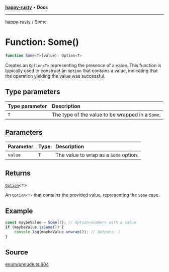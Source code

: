 [**happy-rusty**](../index.md) • **Docs**

***

[happy-rusty](../index.md) / Some

# Function: Some()

```ts
function Some<T>(value): Option<T>
```

Creates an `Option<T>` representing the presence of a value.
This function is typically used to construct an `Option` that contains a value, indicating that the operation yielding the value was successful.

## Type parameters

| Type parameter | Description |
| :------ | :------ |
| `T` | The type of the value to be wrapped in a `Some`. |

## Parameters

| Parameter | Type | Description |
| :------ | :------ | :------ |
| `value` | `T` | The value to wrap as a `Some` option. |

## Returns

[`Option`](../interfaces/Option.md)\<`T`\>

An `Option<T>` that contains the provided value, representing the `Some` case.

## Example

```ts
const maybeValue = Some(1); // Option<number> with a value
if (maybeValue.isSome()) {
    console.log(maybeValue.unwrap()); // Outputs: 1
}
```

## Source

[enum/prelude.ts:604](https://github.com/JiangJie/happy-rusty/blob/8459b5173b9411e6dd5b07bfe7a82558c0bac060/src/enum/prelude.ts#L604)
